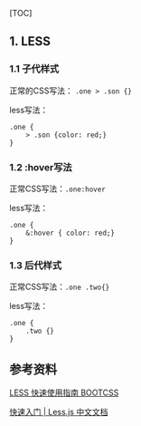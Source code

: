 [TOC]

## 1. LESS

### 1.1 子代样式

正常的CSS写法： `.one > .son {}`

less写法：

```less
.one {
    > .son {color: red;}
}
```

### 1.2 :hover写法

正常CSS写法：`.one:hover`

less写法：

```less
.one {
    &:hover { color: red;}
}
```

### 1.3 后代样式

正常CSS写法：`.one .two{}`

less写法：

```less
.one {
    .two {}
}
```















## 参考资料

[LESS 快速使用指南 BOOTCSS](http://www.bootcss.com/p/lesscss/)

[快速入门 | Less.js 中文文档](https://less.bootcss.com/)